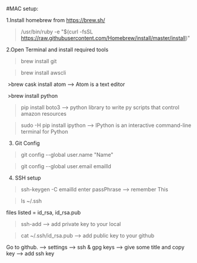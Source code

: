 #MAC setup:

1.Install homebrew from https://brew.sh/

  >/usr/bin/ruby -e "$(curl -fsSL https://raw.githubusercontent.com/Homebrew/install/master/install)"

2.Open Terminal and install required tools

  >brew install git

  >brew install awscli

  >brew cask install atom --> Atom is a text editor

  >brew install python

  >pip install boto3  --> python library to write py scripts that control amazon resources

  >sudo -H pip install ipython --> IPython is an interactive command-line terminal for Python

3. Git Config

  >git config --global user.name "Name"

  >git config --global user.email emailId

4. SSH setup

  >ssh-keygen -C emailId
  enter passPhrase --> remember This

  >ls ~/.ssh

  files listed = id_rsa, id_rsa.pub

  >ssh-add      --> add private key to your local

  >cat ~/.ssh/id_rsa.pub    --> add public key to your github

  Go to github. --> settings --> ssh & gpg keys
  --> give some title and copy key
  --> add ssh key

